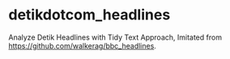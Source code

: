 # detikdotcom_headlines
Analyze Detik Headlines with Tidy Text Approach, Imitated from https://github.com/walkerag/bbc_headlines.

